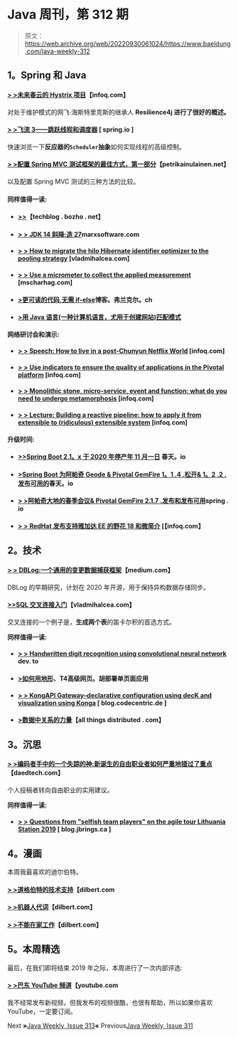 # Java 周刊，第 312 期

> 原文：<https://web.archive.org/web/20220930061024/https://www.baeldung.com/java-weekly-312>

## **1。Spring 和 Java**

#### [**> >未来春云的 Hystrix 项目**](https://web.archive.org/web/20220628151015/https://www.infoq.com/articles/spring-cloud-hystrix/?utm_campaign=infoq_content&utm_source=infoq&utm_medium=feed&utm_term=Java)【infoq.com】

对处于维护模式的网飞·海斯特里克斯的继承人 **Resilience4j 进行了很好的概述。**

#### [**> >飞流 3——跳跃线程和调度器**](https://web.archive.org/web/20220628151015/https://spring.io/blog/2019/12/13/flight-of-the-flux-3-hopping-threads-and-schedulers) [ spring.io ]

快速浏览一下**反应器的`Scheduler`抽象**如何实现线程的高级控制。

#### [**> >配置 Spring MVC 测试框架的最佳方式，第一部分**](https://web.archive.org/web/20220628151015/https://www.petrikainulainen.net/programming/testing/the-best-way-to-configure-the-spring-mvc-test-framework-part-one/)【petrikainulainen.net】

以及配置 Spring MVC 测试的三种方法的比较。

#### **同样值得一读:**

*   #### [**>>**](https://web.archive.org/web/20220628151015/https://techblog.bozho.net/a-disk-backed-arraylist/)【techblog . bozho . net】

*   #### [**> > JDK 14 斜降:造 27**](https://web.archive.org/web/20220628151015/https://marxsoftware.blogspot.com/2019/12/jdk-14-rampdown-build-27.html)marxsoftware.com

*   #### **[> > How to migrate the hilo Hibernate identifier optimizer to the pooling strategy](https://web.archive.org/web/20220628151015/https://vladmihalcea.com/migrate-hilo-hibernate-pooled/)** [vladmihalcea.com]

*   #### **[> > Use a micrometer to collect the applied measurement](https://web.archive.org/web/20220628151015/https://www.mscharhag.com/java/micrometer-application-metrics)** [mscharhag.com]

*   #### [**>更可读的代码,无需 if-else**](https://web.archive.org/web/20220628151015/https://blog.frankel.ch/even-more-readable-code-without-if-else/)博客。弗兰克尔。ch

*   #### [**>用 Java 语言(一种计算机语言，尤用于创建网站)匹配模式**](https://web.archive.org/web/20220628151015/https://blog.sebastian-daschner.com/entries/matching-patterns-with-java)

**网络研讨会和演示:**

*   #### [**> > Speech: How to live in a post-Chunyun Netflix World**](https://web.archive.org/web/20220628151015/https://www.infoq.com/presentations/netflix-spring-cloud/?utm_campaign=infoq_content&utm_source=infoq&utm_medium=feed&utm_term=Java) [infoq.com]

*   #### [**> > Use indicators to ensure the quality of applications in the Pivotal platform**](https://web.archive.org/web/20220628151015/https://www.infoq.com/presentations/microservices-pivotal-eureka-prometheus-grafana/?utm_campaign=infoq_content&utm_source=infoq&utm_medium=feed&utm_term=Java) [infoq.com]

*   #### [**> > Monolithic stone, micro-service, event and function: what do you need to undergo metamorphosis**](https://web.archive.org/web/20220628151015/https://www.infoq.com/presentations/building-microservices-events-functions/?utm_campaign=infoq_content&utm_source=infoq&utm_medium=feed&utm_term=Java) [infoq.com]

*   #### **[> > Lecture: Building a reactive pipeline: how to apply it from extensible to (ridiculous) extensible system](https://web.archive.org/web/20220628151015/https://www.infoq.com/presentations/spring-reactor-microservices/?utm_campaign=infoq_content&utm_source=infoq&utm_medium=feed&utm_term=Java)** [infoq.com]

**升级时间:**

*   #### [**>>Spring Boot 2.1。x 于 2020 年停产年 11 月一日**](https://web.archive.org/web/20220628151015/https://spring.io/blog/2019/12/10/spring-boot-2-1-x-eol-november-1st-2020) 春天。io

*   #### [**>Spring Boot 为阿帕奇 Geode & Pivotal GemFire 1。1 .4 .松开& 1。2 .2 .发布可用的**](https://web.archive.org/web/20220628151015/https://spring.io/blog/2019/12/12/spring-boot-for-apache-geode-pivotal-gemfire-1-1-4-release-1-2-2-release-available)春天。io

*   #### [**> >阿帕奇大地的春季会议& Pivotal GemFire 2.1.7 .发布和发布可用**](https://web.archive.org/web/20220628151015/https://spring.io/blog/2019/12/12/spring-session-for-apache-geode-pivotal-gemfire-2-1-7-release-and-2-2-1-release-available)spring . io

*   #### [**> > RedHat 发布支持雅加达 EE 的野花 18 和微简介**](https://web.archive.org/web/20220628151015/https://www.infoq.com/news/2019/12/red-hat-releases-wildfly-18/?utm_campaign=infoq_content&utm_source=infoq&utm_medium=feed&utm_term=Java) [【infoq.com】

## **2。技术**

#### **[> > DBLog:一个通用的变更数据捕获框架](https://web.archive.org/web/20220628151015/https://medium.com/netflix-techblog/dblog-a-generic-change-data-capture-framework-69351fb9099b)**【medium.com】

DBLog 的早期研究，计划在 2020 年开源，用于保持异构数据存储同步。

#### [**>>SQL 交叉连接入门**](https://web.archive.org/web/20220628151015/https://vladmihalcea.com/sql-cross-join/)【vladmihalcea.com】

交叉连接的一个例子是，**生成两个表**的笛卡尔积的首选方式。

**同样值得一读:**

*   #### [**> > Handwritten digit recognition using convolutional neural network**](https://web.archive.org/web/20220628151015/https://dev.to/frosnerd/handwritten-digit-recognition-using-convolutional-neural-networks-11g0) dev. to

*   #### **[>如何用地形](https://web.archive.org/web/20220628151015/https://advancedweb.hu/how-to-deploy-a-single-page-application-with-terraform/)、T4高级网页。胡部署单页面应用**

*   #### [**> > KongAPI Gateway–declarative configuration using decK and visualization using Konga**](https://web.archive.org/web/20220628151015/https://blog.codecentric.de/en/2019/12/kong-api-gateway-declarative-configuration-using-deck-and-visualizations-with-konga/) [ blog.codecentric.de ]

*   #### [**>数据中关系的力量**](https://web.archive.org/web/20220628151015/https://www.allthingsdistributed.com/2019/12/power-of-relationships.html)【all things distributed . com】

## **3。沉思**

#### **[> >编码者手中的一个失踪的神:新诞生的自由职业者如何严重地错过了重点](https://web.archive.org/web/20220628151015/https://daedtech.com/coders-in-the-hands-of-a-missing-god-how-newly-minted-freelancers-badly-miss-the-point/)**【daedtech.com】

个人投稿者转向自由职业的实用建议。

**同样值得一读:**

*   #### [**> > Questions from "selfish team players" on the agile tour Lithuania Station 2019**](https://web.archive.org/web/20220628151015/https://blog.jbrains.ca/permalink/questions-and-answers-after-agile-tour-lithuania-2019) [ blog.jbrings.ca ]

## **4。漫画**

本周我最喜欢的迪尔伯特。

#### **[> >道格伯特的技术支持](https://web.archive.org/web/20220628151015/https://dilbert.com/strip/2019-12-12)**【dilbert.com

#### **[> >机器人代词](https://web.archive.org/web/20220628151015/https://dilbert.com/strip/2019-12-15)**【dilbert.com】

#### **[> >不能在家工作](https://web.archive.org/web/20220628151015/https://dilbert.com/strip/2019-12-18)**【dilbert.com】

## **5。本周精选**

最后，在我们即将结束 2019 年之际，本周进行了一次内部评选:

#### [**> >巴东 YouTube 频道**](https://web.archive.org/web/20220628151015/https://www.youtube.com/channel/UClz8vOAb28UzP64meEvhg5w)【youtube.com

我不经常发布新视频，但我发布的视频很酷，也很有帮助，所以如果你喜欢 YouTube，一定要订阅。

Next **»**[Java Weekly, Issue 313](/web/20220628151015/https://www.baeldung.com/java-weekly-313)**«** Previous[Java Weekly, Issue 311](/web/20220628151015/https://www.baeldung.com/java-weekly-311)